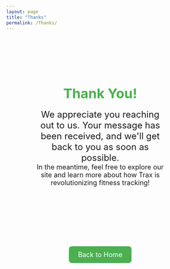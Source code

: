 ```yaml
---
layout: page
title: "Thanks"
permalink: /Thanks/
---
```


<div style="text-align: center; padding: 80px; ">
  <h1 style="font-size: 36px; margin-bottom: 20px; color: #4CAF50;">Thank You!</h1>
  <p style="font-size: 24px; margin-bottom: 20px; max-width: 800px; margin: auto;">
    We appreciate you reaching out to us. Your message has been received, and we'll get back to you as soon as possible.
  </p>
  <p style="font-size: 18px; margin-bottom: 40px; max-width: 800px; margin: auto;">
    In the meantime, feel free to explore our site and learn more about how Trax is revolutionizing fitness tracking!
  </p>
</div>
  <div style="text-align: center; padding: 80px; ">
  <a href="/" style="display: inline-block; padding: 12px 24px; background-color: #4CAF50; color: white; text-decoration: none; font-size: 18px; border-radius: 8px; transition: background-color 0.3s ease;">
    Back to Home
  </a>
  </div>


<style>
  /* Button Hover Effect */
  a:hover {
    background-color: #45a049;
  }
</style>